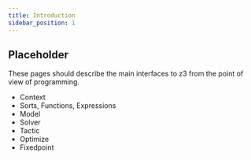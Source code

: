 ```yaml
---
title: Introduction
sidebar_position: 1
---
```


## Placeholder

These pages should describe the main interfaces to z3 from the point of view of programming.

* Context
* Sorts, Functions, Expressions
* Model
* Solver
* Tactic
* Optimize
* Fixedpoint
